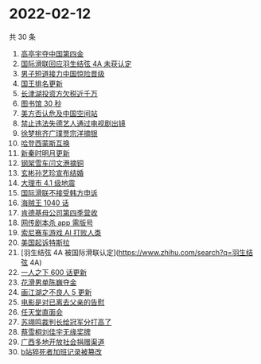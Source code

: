 # 2022-02-12

共 30 条

<!-- BEGIN -->
<!-- 最后更新时间 Sat Feb 12 2022 18:06:46 GMT+0800 (China Standard Time) -->

1. [高亭宇夺中国第四金](https://www.zhihu.com/search?q=高亭宇)
1. [国际滑联回应羽生结弦 4A 未获认定](https://www.zhihu.com/search?q=羽生结弦)
1. [男子短道接力中国惊险晋级](https://www.zhihu.com/search?q=短道速滑)
1. [国王排名更新](https://www.zhihu.com/search?q=国王排名)
1. [长津湖投资方欠税近千万](https://www.zhihu.com/search?q=长津湖投资方)
1. [图书馆 30 秒](https://www.zhihu.com/search?q=图书馆30秒)
1. [美方否认危及中国空间站](https://www.zhihu.com/search?q=美方否认)
1. [禁止违法失德艺人通过电视剧出镜](https://www.zhihu.com/search?q=失德艺人)
1. [徐梦桃齐广璞贾宗洋摘银](https://www.zhihu.com/search?q=自由式滑雪)
1. [哈登西蒙斯互换](https://www.zhihu.com/search?q=哈登西蒙斯)
1. [新秦时明月更新](https://www.zhihu.com/search?q=新秦时明月)
1. [钢架雪车闫文港摘铜](https://www.zhihu.com/search?q=钢架雪车)
1. [玄彬孙艺珍宣布结婚](https://www.zhihu.com/search?q=玄彬孙艺珍)
1. [大理市 4.1 级地震](https://www.zhihu.com/search?q=大理地震)
1. [国际滑联不接受韩方申诉](https://www.zhihu.com/search?q=国际滑联不接受韩方申诉)
1. [海贼王 1040 话](https://www.zhihu.com/search?q=海贼王)
1. [肯德基母公司第四季营收](https://www.zhihu.com/search?q=肯德基母公司)
1. [网传剧本杀 app 需版号](https://www.zhihu.com/search?q=剧本杀)
1. [索尼赛车游戏 AI 打败人类](https://www.zhihu.com/search?q=索尼赛车游戏)
1. [美国起诉特斯拉](https://www.zhihu.com/search?q=美国起诉特斯拉)
1. [羽生结弦 4A 被国际滑联认定](https://www.zhihu.com/search?q=羽生结弦 4A)
1. [一人之下 600 话更新](https://www.zhihu.com/search?q=一人之下)
1. [花滑男单陈巍夺金](https://www.zhihu.com/search?q=花样滑冰)
1. [画江湖之不良人 5 更新](https://www.zhihu.com/search?q=画江湖)
1. [电影是对已离去父亲的告慰](https://www.zhihu.com/search?q=水门桥七连连长之子)
1. [任天堂直面会](https://www.zhihu.com/search?q=任天堂)
1. [苏翊鸣裁判长给冠军分打高了](https://www.zhihu.com/search?q=苏翊鸣裁判长)
1. [蔡雪桐刘佳宇无缘奖牌](https://www.zhihu.com/search?q=单板滑雪)
1. [广西多地开放社会捐赠渠道](https://www.zhihu.com/search?q=广西开放社会捐赠渠道)
1. [b站猝死者加班记录被篡改](https://www.zhihu.com/search?q=b站猝死员工)

<!-- END -->
